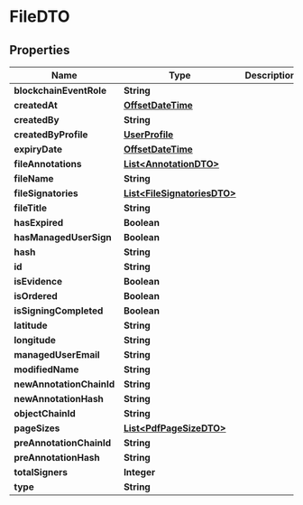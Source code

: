 
# FileDTO

## Properties
Name | Type | Description | Notes
------------ | ------------- | ------------- | -------------
**blockchainEventRole** | **String** |  |  [optional]
**createdAt** | [**OffsetDateTime**](OffsetDateTime.md) |  |  [optional]
**createdBy** | **String** |  |  [optional]
**createdByProfile** | [**UserProfile**](UserProfile.md) |  |  [optional]
**expiryDate** | [**OffsetDateTime**](OffsetDateTime.md) |  |  [optional]
**fileAnnotations** | [**List&lt;AnnotationDTO&gt;**](AnnotationDTO.md) |  |  [optional]
**fileName** | **String** |  |  [optional]
**fileSignatories** | [**List&lt;FileSignatoriesDTO&gt;**](FileSignatoriesDTO.md) |  |  [optional]
**fileTitle** | **String** |  |  [optional]
**hasExpired** | **Boolean** |  |  [optional]
**hasManagedUserSign** | **Boolean** |  |  [optional]
**hash** | **String** |  |  [optional]
**id** | **String** |  |  [optional]
**isEvidence** | **Boolean** |  |  [optional]
**isOrdered** | **Boolean** |  |  [optional]
**isSigningCompleted** | **Boolean** |  |  [optional]
**latitude** | **String** |  |  [optional]
**longitude** | **String** |  |  [optional]
**managedUserEmail** | **String** |  |  [optional]
**modifiedName** | **String** |  |  [optional]
**newAnnotationChainId** | **String** |  |  [optional]
**newAnnotationHash** | **String** |  |  [optional]
**objectChainId** | **String** |  |  [optional]
**pageSizes** | [**List&lt;PdfPageSizeDTO&gt;**](PdfPageSizeDTO.md) |  |  [optional]
**preAnnotationChainId** | **String** |  |  [optional]
**preAnnotationHash** | **String** |  |  [optional]
**totalSigners** | **Integer** |  |  [optional]
**type** | **String** |  |  [optional]



